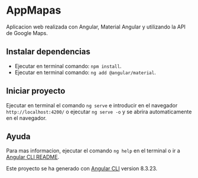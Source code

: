 # AppMapas

Aplicacion web realizada con Angular, Material Angular y utilizando la API de Google Maps.

## Instalar dependencias
- Ejecutar en terminal comando: `npm install`.
- Ejecutar en terminal comando: `ng add @angular/material`.

## Iniciar proyecto
Ejecutar en terminal el comando `ng serve` e introducir en el navegador `http://localhost:4200/` o ejecutar `ng serve -o` y se abrira automaticamente en el navegador.

## Ayuda
Para mas informacion, ejecutar el comando `ng help` en el terminal o ir a [Angular CLI README](https://github.com/angular/angular-cli/blob/master/README.md).

Este proyecto se ha generado con [Angular CLI](https://github.com/angular/angular-cli) version 8.3.23.
